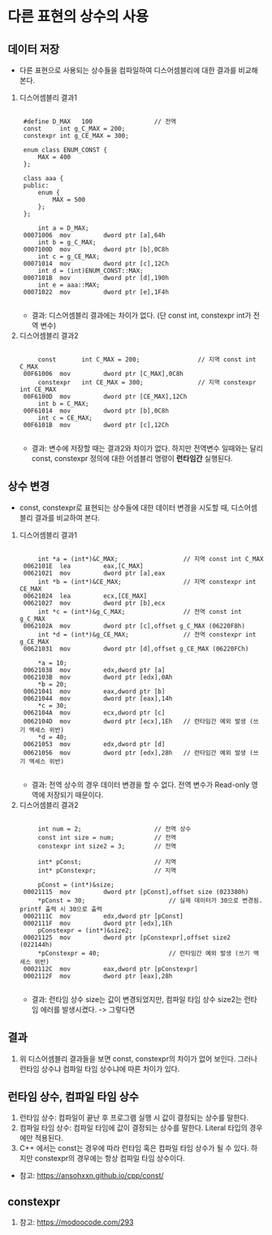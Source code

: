 # 다른 표현의 상수의 사용
## 데이터 저장
* 다른 표현으로 사용되는 상수들을 컴파일하여 디스어셈블리에 대한 결과를 비교해본다.
1. 디스어셈블리 결과1
    <pre><code>
    #define D_MAX   100                 // 전역
    const     int g_C_MAX = 200;  
    constexpr int g_CE_MAX = 300;

    enum class ENUM_CONST {
        MAX = 400
    };

    class aaa {
    public:
        enum {
            MAX = 500
        };
    };

        int a = D_MAX;
    00071006  mov         dword ptr [a],64h  
        int b = g_C_MAX;
    0007100D  mov         dword ptr [b],0C8h  
        int c = g_CE_MAX;
    00071014  mov         dword ptr [c],12Ch  
        int d = (int)ENUM_CONST::MAX;
    0007101B  mov         dword ptr [d],190h  
        int e = aaa::MAX;
    00071022  mov         dword ptr [e],1F4h  
    </pre></code>
    * 결과: 디스어셈블리 결과에는 차이가 없다. (단 const int, constexpr int가 전역 변수)
2. 디스어셈블리 결과2
    <pre><code>
        const       int C_MAX = 200;                // 지역 const int C_MAX
    00F61006  mov         dword ptr [C_MAX],0C8h  
        constexpr   int CE_MAX = 300;               // 지역 constexpr int CE_MAX
    00F6100D  mov         dword ptr [CE_MAX],12Ch  
        int b = C_MAX;
    00F61014  mov         dword ptr [b],0C8h  
        int c = CE_MAX;
    00F6101B  mov         dword ptr [c],12Ch
    </code></pre>
    * 결과: 변수에 저장할 때는 결과2와 차이가 없다. 하지만 전역변수 일때와는 달리 const, constexpr 정의에 대한 어셈블리 명령이 **런타임간** 실행된다.

## 상수 변경
* const, constexpr로 표현되는 상수들에 대한 데이터 변경을 시도할 때, 디스어셈블리 결과를 비교하여 본다.
1. 디스어셈블리 결과1
    <pre><code>
        int *a = (int*)&C_MAX;                  // 지역 const int C_MAX
    0062101E  lea         eax,[C_MAX]  
    00621021  mov         dword ptr [a],eax  
        int *b = (int*)&CE_MAX;                 // 지역 constexpr int CE_MAX
    00621024  lea         ecx,[CE_MAX]  
    00621027  mov         dword ptr [b],ecx  
        int *c = (int*)&g_C_MAX;                // 전역 const int g_C_MAX
    0062102A  mov         dword ptr [c],offset g_C_MAX (06220F8h)  
        int *d = (int*)&g_CE_MAX;               // 전역 constexpr int g_CE_MAX
    00621031  mov         dword ptr [d],offset g_CE_MAX (06220FCh)  

        *a = 10;
    00621038  mov         edx,dword ptr [a]  
    0062103B  mov         dword ptr [edx],0Ah  
        *b = 20;
    00621041  mov         eax,dword ptr [b]  
    00621044  mov         dword ptr [eax],14h  
        *c = 30;
    0062104A  mov         ecx,dword ptr [c]  
    0062104D  mov         dword ptr [ecx],1Eh   // 런타임간 예외 발생 (쓰기 액세스 위반)
        *d = 40;
    00621053  mov         edx,dword ptr [d]  
    00621056  mov         dword ptr [edx],28h   // 런타임간 예외 발생 (쓰기 액세스 위반)
    </code></pre>
    * 결과: 전역 상수의 경우 데이터 변경을 할 수 없다. 전역 변수가 Read-only 영역에 저장되기 때문이다.
2. 디스어셈블리 결과2
    <pre><code>
        int num = 2;                    // 전역 상수
        const int size = num;           // 전역
        constexpr int size2 = 3;        // 전역

        int* pConst;                    // 지역
        int* pConstexpr;                // 지역

        pConst = (int*)&size;
    00021115  mov         dword ptr [pConst],offset size (023380h)  
        *pConst = 30;                       // 실제 데이터가 30으로 변경됨. printf 출력 시 30으로 출력
    0002111C  mov         edx,dword ptr [pConst]  
    0002111F  mov         dword ptr [edx],1Eh  
        pConstexpr = (int*)&size2;
    00021125  mov         dword ptr [pConstexpr],offset size2 (022144h)  
        *pConstexpr = 40;                   // 런타임간 예외 발생 (쓰기 액세스 위반)
    0002112C  mov         eax,dword ptr [pConstexpr]  
    0002112F  mov         dword ptr [eax],28h
    </code></pre>
    * 결과: 런타임 상수 size는 값이 변경되었지만, 컴파일 타임 상수 size2는 런타임 에러를 발생시켰다. -> 그렇다면 

## 결과
1. 위 디스어셈블리 결과들을 보면 const, constexpr의 차이가 없어 보인다. 그러나 런타임 상수냐 컴파일 타임 상수냐에 따른 차이가 있다.

## 런타임 상수, 컴파일 타임 상수
1. 런타임 상수: 컴파일이 끝난 후 프로그램 실행 시 값이 결정되는 상수를 말한다.
2. 컴파일 타임 상수: 컴파일 타임에 값이 결정되는 상수를 말한다. Literal 타입의 경우에만 적용된다. 
3. C++ 에서는 const는 경우에 따라 런타임 혹은 컴파일 타임 상수가 될 수 있다. 하지만 constexpr의 경우에는 항상 컴파일 타임 상수이다.
* 참고: https://ansohxxn.github.io/cpp/const/

## constexpr
1. 참고: https://modoocode.com/293
